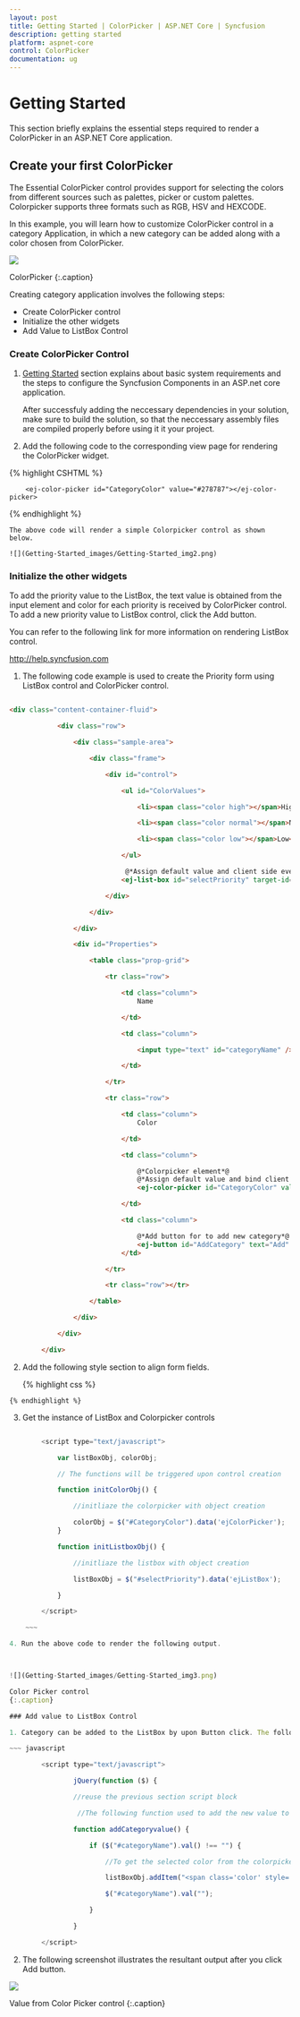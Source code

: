 ```yaml
---
layout: post
title: Getting Started | ColorPicker | ASP.NET Core | Syncfusion
description: getting started
platform: aspnet-core
control: ColorPicker
documentation: ug
---
```


# Getting Started

This section briefly explains the essential steps required to render a ColorPicker in an ASP.NET Core application.

## Create your first ColorPicker
The Essential ColorPicker control provides support for selecting the colors from different sources such as palettes, picker or custom palettes. Colorpicker supports three formats such as RGB, HSV and HEXCODE.

In this example, you will learn how to customize ColorPicker control in a category Application, in which a new category can be added along with a color chosen from ColorPicker. 

![](Getting-Started_images/Getting-Started_img1.png)

ColorPicker 
{:.caption}

Creating category application involves the following steps:

* Create ColorPicker control
* Initialize the other widgets
* Add Value to ListBox Control

### Create ColorPicker Control

1. [Getting Started](/aspnet-core/getting-started) section explains about basic system requirements and the steps to configure the Syncfusion Components in an ASP.net core application.

    After successfuly adding the neccessary dependencies in your solution, make sure to build the solution, so that the neccessary assembly files are compiled properly before using it it your project.

2. Add the following code to the corresponding view page for rendering the ColorPicker widget.

{% highlight CSHTML %}

        <ej-color-picker id="CategoryColor" value="#278787"></ej-color-picker>

{% endhighlight %}  

    The above code will render a simple Colorpicker control as shown below.

    ![](Getting-Started_images/Getting-Started_img2.png)
    

### Initialize the other widgets

To add the priority value to the ListBox, the text value is obtained from the input element and color for each priority is received by ColorPicker control. To add a new priority value to ListBox control, click the Add button.

You can refer to the following link for more information on rendering ListBox control.

<http://help.syncfusion.com>

1. The following code example is used to create the Priority form using ListBox control and ColorPicker control.

~~~ html

<div class="content-container-fluid">

            <div class="row">

                <div class="sample-area">

                    <div class="frame">

                        <div id="control">

                            <ul id="ColorValues">

                                <li><span class="color high"></span>High</li>

                                <li><span class="color normal"></span>Normal</li>

                                <li><span class="color low"></span>Low</li>

                            </ul>

                             @*Assign default value and client side event*@
                            <ej-list-box id="selectPriority" target-id="ColorValues" create="initListboxObj"></ej-list-box>

                        </div>  

                    </div>

                </div>

                <div id="Properties">

                    <table class="prop-grid">

                        <tr class="row">

                            <td class="column">
                                Name

                            </td>

                            <td class="column">

                                <input type="text" id="categoryName" />

                            </td>

                        </tr>

                        <tr class="row">

                            <td class="column">
                                Color

                            </td>

                            <td class="column">

                                @*Colorpicker element*@
                                @*Assign default value and bind client side event*@
                                <ej-color-picker id="CategoryColor" value="#278787" create="initColorObj"></ej-color-picker>

                            </td>

                            <td class="column">

                                @*Add button for to add new category*@
                                <ej-button id="AddCategory" text="Add" width="82px" height="28px" type="Button" click="addCategoryvalue" />
                            </td>

                        </tr>

                        <tr class="row"></tr>

                    </table>

                </div>

            </div>

        </div>

~~~

2. Add the following style section to align form fields.

    {% highlight css %}

<style type="text/css" class="cssStyles">
        .content-container-fluid > .row {
            width: 410px;
            border: 1px solid #bbbcbb;
            padding: 16px;
        }



        .color.high {
            background-color: red;
        }



        .color.normal {
            background-color: green;
        }



        .color.low {
            background-color: blue;
        }



        .sample-area {
            width: 205px;
        }



        .sample-area, #Properties {
            display: inline-block;
            float: left;
        }



            #Properties #categoryName {
                width: 140px;
                height: 20px;
            }



            #Properties .column {
                display: inline-block;
                width: 45px;
                margin: 10px 0 0;
            }



            #Properties .row {
                padding: 10px 0px 5px 0px;
            }



        .color {
            width: 13px;
            height: 13px;
            border: 1px solid;
            display: inline-block;
            margin-right: 6px;
            margin-bottom: -3px;
        }
</style>

    {% endhighlight %}

3. Get the instance of ListBox and Colorpicker controls

~~~ javascript

        <script type="text/javascript">

            var listBoxObj, colorObj;

            // The functions will be triggered upon control creation

            function initColorObj() {

                //initliaze the colorpicker with object creation

                colorObj = $("#CategoryColor").data('ejColorPicker');
            }

            function initListboxObj() {

                //initliaze the listbox with object creation

                listBoxObj = $("#selectPriority").data('ejListBox');

            }

        </script>

    ~~~

4. Run the above code to render the following output.



![](Getting-Started_images/Getting-Started_img3.png)

Color Picker control
{:.caption}

### Add value to ListBox Control 

1. Category can be added to the ListBox by upon Button click. The following script section define the click event for the button element.

~~~ javascript

		<script type="text/javascript">

				jQuery(function ($) {

				//reuse the previous section script block            

				 //The following function used to add the new value to the listbox control

				function addCategoryvalue() {

					if ($("#categoryName").val() !== "") {

						//To get the selected color from the colorpicker by using getValue()

						listBoxObj.addItem("<span class='color' style='background-color: " + colorObj.getValue() + "' ></span>" + $("#categoryName").val());

						$("#categoryName").val("");

					}

				}

		</script>

   ~~~

2. The following screenshot illustrates the resultant output after you click Add button.

![](Getting-Started_images/Getting-Started_img4.png)

Value from Color Picker control
{:.caption}
